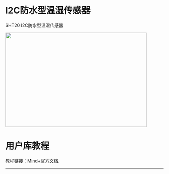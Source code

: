 # I2C防水型温湿传感器

SHT20 I2C防水型温湿传感器

<img src="/images/thumb/7/7b/SEN0227_PIC.jpg/300px-SEN0227_PIC.jpg" width="450" height="300" align=center>

# 用户库教程


教程链接：[Mind+官方文档](http://wiki.dfrobot.com.cn/index.php?title=(SKU:SEN0227)SHT20_I2C_%E9%98%B2%E6%B0%B4%E5%9E%8B%E6%B8%A9%E6%B9%BF%E4%BC%A0%E6%84%9F%E5%99%A8).

---------------------------------------------------------


